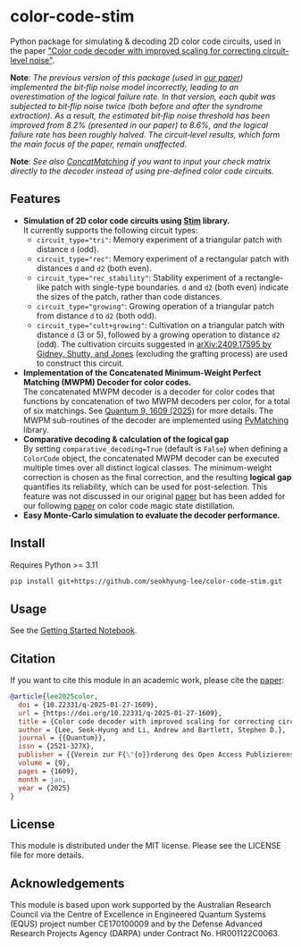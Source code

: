# color-code-stim
Python package for simulating &amp; decoding 2D color code circuits, used in the paper ["Color code decoder with improved scaling for correcting circuit-level noise"](https://quantum-journal.org/papers/q-2025-01-27-1609/).

**Note**: _The previous version of this package (used in [our paper](https://quantum-journal.org/papers/q-2025-01-27-1609/)) implemented the bit‑flip noise model incorrectly, leading to an overestimation of the logical failure rate. In that version, each qubit was subjected to bit‑flip noise twice (both before and after the syndrome extraction). As a result, the estimated bit‑flip noise threshold has been improved from 8.2% (presented in our paper) to 8.6%, and the logical failure rate has been roughly halved. The circuit‑level results, which form the main focus of the paper, remain unaffected._

**Note**: _See also [ConcatMatching](https://github.com/seokhyung-lee/ConcatMatching) if you want to input your check matrix directly to the decoder instead of using pre-defined color code circuits._

## Features
- **Simulation of 2D color code circuits using [Stim](https://github.com/quantumlib/Stim) library.** <br> 
It currently supports the following circuit types: 
  * `circuit_type="tri"`: Memory experiment of a triangular patch with distance `d` (odd).
  * `circuit_type="rec"`: Memory experiment of a rectangular patch with distances `d` and `d2` (both even).
  * `circuit_type="rec_stability"`: Stability experiment of a rectangle-like patch with single-type boundaries. `d` and `d2` (both even) indicate the sizes of the patch, rather than code distances.
  * `circuit_type="growing"`: Growing operation of a triangular patch from distance `d` to `d2` (both odd).
  * `circuit_type="cult+growing"`: Cultivation on a triangular patch with distance `d` (3 or 5), followed by a growing operation to distance `d2` (odd). The cultivation circuits suggested in [arXiv:2409.17595 by Gidney, Shutty, and Jones](https://arxiv.org/abs/2409.17595) (excluding the grafting process) are used to construct this circuit.
- **Implementation of the Concatenated Minimum-Weight Perfect Matching (MWPM) Decoder for color codes.** <br>
The concatenated MWPM decoder is a decoder for color codes that functions by concatenation of two MWPM decoders per color, for a total of six matchings. See [Quantum 9, 1609 (2025)](https://doi.org/10.22331/q-2025-01-27-1609) for more details. The MWPM sub-routines of the decoder are implemented using [PyMatching](https://github.com/oscarhiggott/PyMatching) library.
- **Comparative decoding \& calculation of the logical gap** <br>
By setting `comparative_decoding=True` (default is `False`) when defining a `ColorCode` object, the concatenated MWPM decoder can be executed multiple times over all distinct logical classes. The minimum-weight correction is chosen as the final correction, and the resulting **logical gap** quantifies its reliability, which can be used for post-selection. This feature was not discussed in our original [paper](https://doi.org/10.22331/q-2025-01-27-1609) but has been added for our following [paper](https://arxiv.org/abs/2409.07707) on color code magic state distillation.
- **Easy Monte-Carlo simulation to evaluate the decoder performance.** <br>


## Install

Requires Python >= 3.11

```bash
pip install git+https://github.com/seokhyung-lee/color-code-stim.git
```

## Usage

See the [Getting Started Notebook](getting_started.ipynb).

## Citation
If you want to cite this module in an academic work, please cite the [paper](https://doi.org/10.22331/q-2025-01-27-1609):

```bibtex
@article{lee2025color,
  doi = {10.22331/q-2025-01-27-1609},
  url = {https://doi.org/10.22331/q-2025-01-27-1609},
  title = {Color code decoder with improved scaling for correcting circuit-level noise},
  author = {Lee, Seok-Hyung and Li, Andrew and Bartlett, Stephen D.},
  journal = {{Quantum}},
  issn = {2521-327X},
  publisher = {{Verein zur F{\"{o}}rderung des Open Access Publizierens in den Quantenwissenschaften}},
  volume = {9},
  pages = {1609},
  month = jan,
  year = {2025}
}
```

## License
This module is distributed under the MIT license. Please see the LICENSE file for more details.

## Acknowledgements
This module is based upon work supported by the Australian Research Council via the Centre of Excellence in Engineered Quantum Systems (EQUS) project number CE170100009 and by the Defense Advanced Research Projects Agency (DARPA) under Contract No. HR001122C0063.
